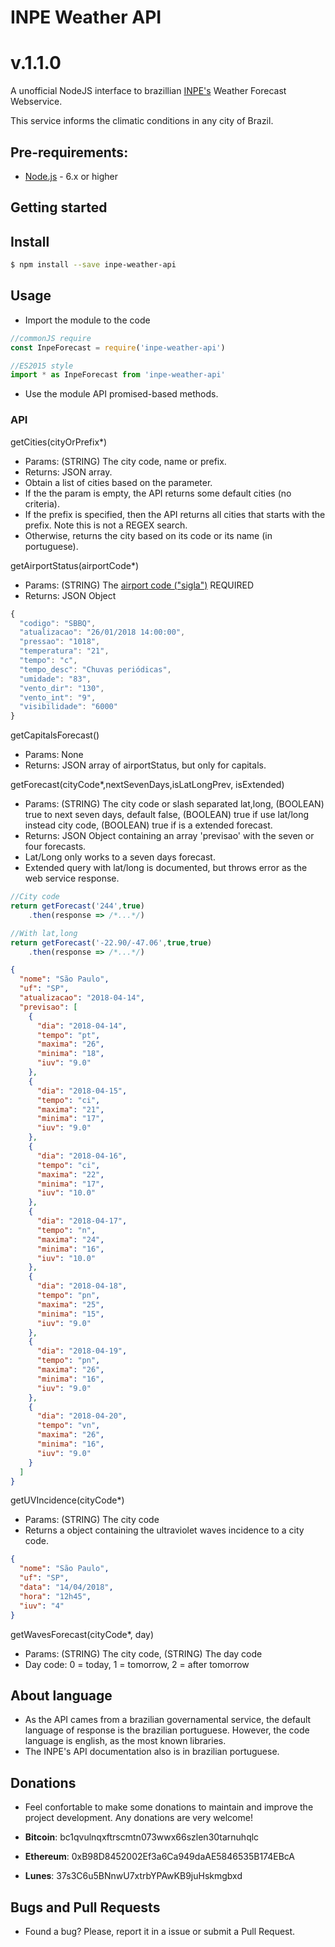 # INPE Weather API

# v.1.1.0

A unofficial NodeJS interface to brazillian [INPE's](http://servicos.cptec.inpe.br/XML/) Weather Forecast Webservice.

This service informs the climatic conditions in any city of Brazil.

## Pre-requirements:

* [Node.js](https://nodejs.org/) - 6.x or higher

## Getting started

## Install

```sh
$ npm install --save inpe-weather-api
```

## Usage
* Import the module to the code

```js
//commonJS require
const InpeForecast = require('inpe-weather-api')

//ES2015 style
import * as InpeForecast from 'inpe-weather-api'

```
* Use the module API promised-based methods.

### API

getCities(cityOrPrefix*)

* Params: (STRING) The city code, name or prefix.
* Returns: JSON array.
* Obtain a list of cities based on the parameter.
* If the the param is empty, the API returns some default cities (no criteria).
* If the prefix is specified, then the API returns all cities that starts with the prefix. Note this is not a REGEX search.
* Otherwise, returns the city based on its code or its name (in portuguese).

getAirportStatus(airportCode*)
* Params: (STRING) The [airport code ("sigla")](http://servicos.cptec.inpe.br/XML/#estacoes-metar) REQUIRED
* Returns: JSON Object

```javascript
{
  "codigo": "SBBQ",
  "atualizacao": "26/01/2018 14:00:00",
  "pressao": "1018",
  "temperatura": "21",
  "tempo": "c",
  "tempo_desc": "Chuvas periódicas",
  "umidade": "83",
  "vento_dir": "130",
  "vento_int": "9",
  "visibilidade": "6000"
}
```

getCapitalsForecast()
* Params: None
* Returns: JSON array of airportStatus, but only for capitals.

getForecast(cityCode*,nextSevenDays,isLatLongPrev, isExtended)
* Params: (STRING) The city code or slash separated lat,long, (BOOLEAN) true to next seven days, default false,
(BOOLEAN) true if use lat/long instead city code, (BOOLEAN) true if is a extended forecast.
* Returns: JSON Object containing an array 'previsao' with the seven or four forecasts.
* Lat/Long only works to a seven days forecast.
* Extended query with lat/long is documented, but throws error as the web service response.

```javascript
//City code
return getForecast('244',true)
    .then(response => /*...*/)

//With lat,long
return getForecast('-22.90/-47.06',true,true)
    .then(response => /*...*/)
```

```json
{
  "nome": "São Paulo",
  "uf": "SP",
  "atualizacao": "2018-04-14",
  "previsao": [
    {
      "dia": "2018-04-14",
      "tempo": "pt",
      "maxima": "26",
      "minima": "18",
      "iuv": "9.0"
    },
    {
      "dia": "2018-04-15",
      "tempo": "ci",
      "maxima": "21",
      "minima": "17",
      "iuv": "9.0"
    },
    {
      "dia": "2018-04-16",
      "tempo": "ci",
      "maxima": "22",
      "minima": "17",
      "iuv": "10.0"
    },
    {
      "dia": "2018-04-17",
      "tempo": "n",
      "maxima": "24",
      "minima": "16",
      "iuv": "10.0"
    },
    {
      "dia": "2018-04-18",
      "tempo": "pn",
      "maxima": "25",
      "minima": "15",
      "iuv": "9.0"
    },
    {
      "dia": "2018-04-19",
      "tempo": "pn",
      "maxima": "26",
      "minima": "16",
      "iuv": "9.0"
    },
    {
      "dia": "2018-04-20",
      "tempo": "vn",
      "maxima": "26",
      "minima": "16",
      "iuv": "9.0"
    }
  ]
}

```

getUVIncidence(cityCode*)
* Params: (STRING) The city code
* Returns a object containing the ultraviolet waves incidence to a city code.

```json
{
  "nome": "São Paulo",
  "uf": "SP",
  "data": "14/04/2018",
  "hora": "12h45",
  "iuv": "4"
}
```

getWavesForecast(cityCode*, day)
* Params: (STRING) The city code, (STRING) The day code
* Day code: 0 = today, 1 = tomorrow, 2 = after tomorrow

## About language
* As the API cames from a brazilian governamental service, the default language of response is the brazilian portuguese. However, the code language is english, as the most known libraries.
* The INPE's API documentation also is in brazilian portuguese.

## Donations
- Feel confortable to make some donations to maintain and improve the project development. Any donations are very welcome!

- **Bitcoin**: bc1qvulnqxftrscmtn073wwx66szlen30tarnuhqlc
- **Ethereum**: 0xB98D8452002Ef3a6Ca949daAE5846535B174EBcA
- **Lunes**: 37s3C6u5BNnwU7xtrbYPAwKB9juHskmgbxd

## Bugs and Pull Requests
- Found a bug? Please, report it in a issue or submit a Pull Request.
